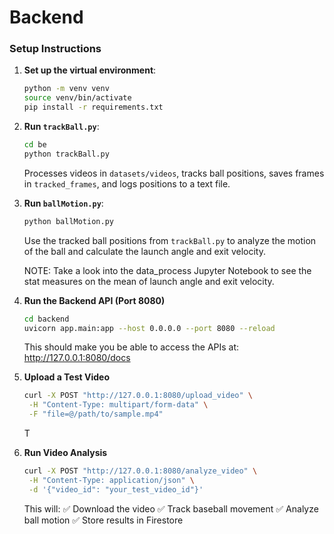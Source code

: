 # Backend

### Setup Instructions

1. **Set up the virtual environment**:
    ```bash
    python -m venv venv
    source venv/bin/activate
    pip install -r requirements.txt
    ```

2. **Run `trackBall.py`**:
    ```bash
    cd be
    python trackBall.py
    ```
    Processes videos in `datasets/videos`, tracks ball positions, saves frames in `tracked_frames`, and logs positions to a text file.

3. **Run `ballMotion.py`**:
    ```bash
    python ballMotion.py
    ``` 
    Use the tracked ball positions from `trackBall.py` to analyze the motion of the ball and calculate the launch angle and exit velocity.   

    NOTE: Take a look into the data_process Jupyter Notebook to see the stat measures on the mean of launch angle and exit velocity.

4. **Run the Backend API (Port 8080)**
    ```bash
    cd backend
    uvicorn app.main:app --host 0.0.0.0 --port 8080 --reload
    ```

    This should make you be able to access the APIs at: http://127.0.0.1:8080/docs

5. **Upload a Test Video**
    ```bash
    curl -X POST "http://127.0.0.1:8080/upload_video" \
     -H "Content-Type: multipart/form-data" \
     -F "file=@/path/to/sample.mp4"
    ```
    T

6. **Run Video Analysis**
    ```bash
    curl -X POST "http://127.0.0.1:8080/analyze_video" \
     -H "Content-Type: application/json" \
     -d '{"video_id": "your_test_video_id"}'
    ```
    This will:
    ✅ Download the video
    ✅ Track baseball movement
    ✅ Analyze ball motion
    ✅ Store results in Firestore
